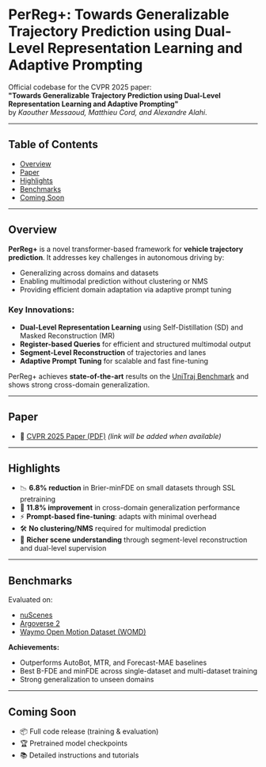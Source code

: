 # PerReg+: Towards Generalizable Trajectory Prediction using Dual-Level Representation Learning and Adaptive Prompting

Official codebase for the CVPR 2025 paper:  
**"Towards Generalizable Trajectory Prediction using Dual-Level Representation Learning and Adaptive Prompting"**  
by *Kaouther Messaoud, Matthieu Cord, and Alexandre Alahi*.

---

## Table of Contents
- [Overview](#overview)
- [Paper](#paper)
- [Highlights](#highlights)
- [Benchmarks](#benchmarks)
- [Coming Soon](#coming-soon)

---

## Overview

**PerReg+** is a novel transformer-based framework for **vehicle trajectory prediction**. It addresses key challenges in autonomous driving by:
- Generalizing across domains and datasets
- Enabling multimodal prediction without clustering or NMS
- Providing efficient domain adaptation via adaptive prompt tuning

### Key Innovations:
- **Dual-Level Representation Learning** using Self-Distillation (SD) and Masked Reconstruction (MR)
- **Register-based Queries** for efficient and structured multimodal output
- **Segment-Level Reconstruction** of trajectories and lanes
- **Adaptive Prompt Tuning** for scalable and fast fine-tuning

PerReg+ achieves **state-of-the-art** results on the [UniTraj Benchmark](https://github.com/vita-epfl/UniTraj) and shows strong cross-domain generalization.

---

## Paper

- 📄 [CVPR 2025 Paper (PDF)](link_to_paper) *(link will be added when available)*

---

## Highlights

- 📉 **6.8% reduction** in Brier-minFDE on small datasets through SSL pretraining
- 🔄 **11.8% improvement** in cross-domain generalization performance
- ⚡ **Prompt-based fine-tuning**: adapts with minimal overhead
- 🛠 **No clustering/NMS** required for multimodal prediction
- 🧠 **Richer scene understanding** through segment-level reconstruction and dual-level supervision

---

## Benchmarks

Evaluated on:
- [nuScenes](https://www.nuscenes.org/)
- [Argoverse 2](https://www.argoverse.org/av2.html)
- [Waymo Open Motion Dataset (WOMD)](https://waymo.com/open/data/motion/)

**Achievements:**
- Outperforms AutoBot, MTR, and Forecast-MAE baselines
- Best B-FDE and minFDE across single-dataset and multi-dataset training
- Strong generalization to unseen domains

---

## Coming Soon

- 📦 Full code release (training & evaluation)
- 🏆 Pretrained model checkpoints
- 📚 Detailed instructions and tutorials
